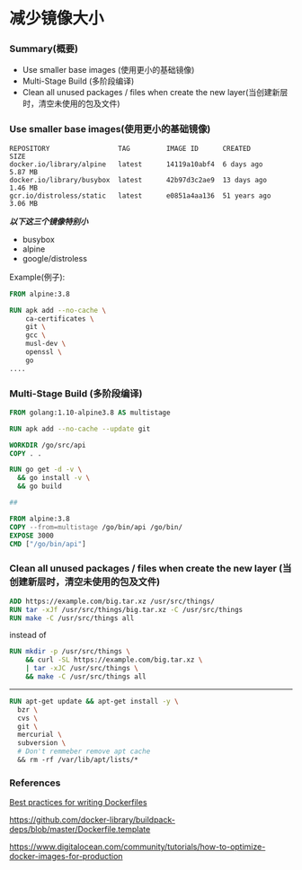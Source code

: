 # 减少镜像大小
### Summary(概要)

- Use smaller base images (使用更小的基础镜像)
- Multi-Stage Build (多阶段编译)
- Clean all unused packages / files when create the new layer(当创建新层时，清空未使用的包及文件)

### Use smaller base images(使用更小的基础镜像)

```shell
REPOSITORY                 TAG         IMAGE ID      CREATED       SIZE
docker.io/library/alpine   latest      14119a10abf4  6 days ago    5.87 MB
docker.io/library/busybox  latest      42b97d3c2ae9  13 days ago   1.46 MB
gcr.io/distroless/static   latest      e0851a4aa136  51 years ago  3.06 MB
```

***以下这三个镜像特别小***

- busybox
- alpine
- google/distroless

Example(例子):

```dockerfile
FROM alpine:3.8

RUN apk add --no-cache \
    ca-certificates \
    git \
    gcc \
    musl-dev \
    openssl \
    go
....
```

### Multi-Stage Build (多阶段编译)

```dockerfile
FROM golang:1.10-alpine3.8 AS multistage

RUN apk add --no-cache --update git

WORKDIR /go/src/api
COPY . .

RUN go get -d -v \
  && go install -v \
  && go build

##

FROM alpine:3.8
COPY --from=multistage /go/bin/api /go/bin/
EXPOSE 3000
CMD ["/go/bin/api"]
```

### Clean all unused packages / files when create the new layer (当创建新层时，清空未使用的包及文件)

```dockerfile
ADD https://example.com/big.tar.xz /usr/src/things/
RUN tar -xJf /usr/src/things/big.tar.xz -C /usr/src/things
RUN make -C /usr/src/things all
```

instead of

```dockerfile
RUN mkdir -p /usr/src/things \
    && curl -SL https://example.com/big.tar.xz \
    | tar -xJC /usr/src/things \
    && make -C /usr/src/things all
```

---

```dockerfile
RUN apt-get update && apt-get install -y \
  bzr \
  cvs \
  git \
  mercurial \
  subversion \
  # Don't remmeber remove apt cache
  && rm -rf /var/lib/apt/lists/*
```

### References

[Best practices for writing Dockerfiles](https://docs.docker.com/develop/develop-images/dockerfile_best-practices/)

https://github.com/docker-library/buildpack-deps/blob/master/Dockerfile.template

https://www.digitalocean.com/community/tutorials/how-to-optimize-docker-images-for-production

